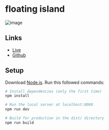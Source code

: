 # floating island

![image](https://github.com/user-attachments/assets/0c158957-d342-4a3f-8fe7-0769da5b144b)

## Links
- [Live](https://floating-island-threejs.vercel.app/)
- [Github](https://github.com/atharvadhurwey/floating-island)

## Setup
Download [Node.js](https://nodejs.org/en/download/).
Run this followed commands:

``` bash
# Install dependencies (only the first time)
npm install

# Run the local server at localhost:8080
npm run dev

# Build for production in the dist/ directory
npm run build
```
